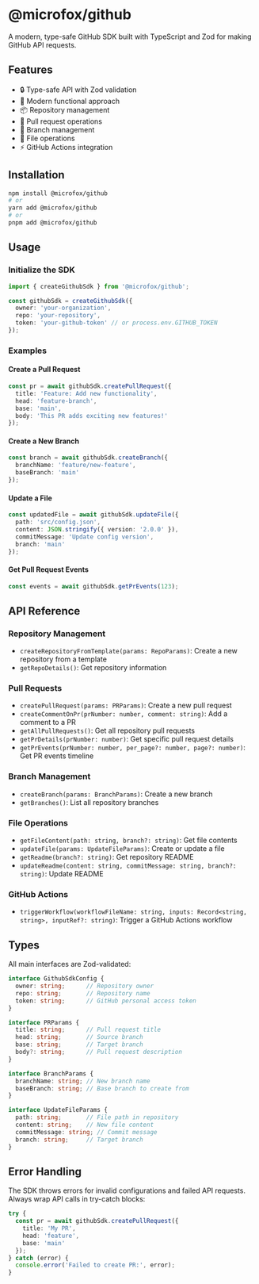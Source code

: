 # @microfox/github

A modern, type-safe GitHub SDK built with TypeScript and Zod for making GitHub API requests.

## Features

- 🔒 Type-safe API with Zod validation
- 🚀 Modern functional approach
- 📦 Repository management
- 🔄 Pull request operations
- 🌳 Branch management
- 📝 File operations
- ⚡ GitHub Actions integration

## Installation

```bash
npm install @microfox/github
# or
yarn add @microfox/github
# or
pnpm add @microfox/github
```

## Usage

### Initialize the SDK

```typescript
import { createGithubSdk } from '@microfox/github';

const githubSdk = createGithubSdk({
  owner: 'your-organization',
  repo: 'your-repository',
  token: 'your-github-token' // or process.env.GITHUB_TOKEN
});
```

### Examples

#### Create a Pull Request

```typescript
const pr = await githubSdk.createPullRequest({
  title: 'Feature: Add new functionality',
  head: 'feature-branch',
  base: 'main',
  body: 'This PR adds exciting new features!'
});
```

#### Create a New Branch

```typescript
const branch = await githubSdk.createBranch({
  branchName: 'feature/new-feature',
  baseBranch: 'main'
});
```

#### Update a File

```typescript
const updatedFile = await githubSdk.updateFile({
  path: 'src/config.json',
  content: JSON.stringify({ version: '2.0.0' }),
  commitMessage: 'Update config version',
  branch: 'main'
});
```

#### Get Pull Request Events

```typescript
const events = await githubSdk.getPrEvents(123);
```

## API Reference

### Repository Management

- `createRepositoryFromTemplate(params: RepoParams)`: Create a new repository from a template
- `getRepoDetails()`: Get repository information

### Pull Requests

- `createPullRequest(params: PRParams)`: Create a new pull request
- `createCommentOnPr(prNumber: number, comment: string)`: Add a comment to a PR
- `getAllPullRequests()`: Get all repository pull requests
- `getPrDetails(prNumber: number)`: Get specific pull request details
- `getPrEvents(prNumber: number, per_page?: number, page?: number)`: Get PR events timeline

### Branch Management

- `createBranch(params: BranchParams)`: Create a new branch
- `getBranches()`: List all repository branches

### File Operations

- `getFileContent(path: string, branch?: string)`: Get file contents
- `updateFile(params: UpdateFileParams)`: Create or update a file
- `getReadme(branch?: string)`: Get repository README
- `updateReadme(content: string, commitMessage: string, branch?: string)`: Update README

### GitHub Actions

- `triggerWorkflow(workflowFileName: string, inputs: Record<string, string>, inputRef?: string)`: Trigger a GitHub Actions workflow

## Types

All main interfaces are Zod-validated:

```typescript
interface GithubSdkConfig {
  owner: string;      // Repository owner
  repo: string;       // Repository name
  token: string;      // GitHub personal access token
}

interface PRParams {
  title: string;      // Pull request title
  head: string;       // Source branch
  base: string;       // Target branch
  body?: string;      // Pull request description
}

interface BranchParams {
  branchName: string; // New branch name
  baseBranch: string; // Base branch to create from
}

interface UpdateFileParams {
  path: string;       // File path in repository
  content: string;    // New file content
  commitMessage: string; // Commit message
  branch: string;     // Target branch
}
```

## Error Handling

The SDK throws errors for invalid configurations and failed API requests. Always wrap API calls in try-catch blocks:

```typescript
try {
  const pr = await githubSdk.createPullRequest({
    title: 'My PR',
    head: 'feature',
    base: 'main'
  });
} catch (error) {
  console.error('Failed to create PR:', error);
}
```
